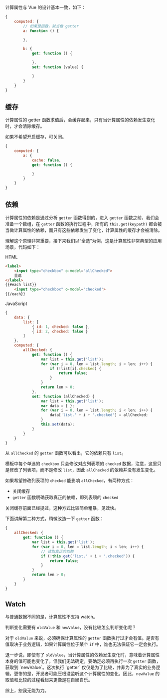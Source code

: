 计算属性与 Vue 的设计基本一致，如下：

```javascript
{
    computed: {
        // 如果是函数，就当做 getter
        a: function () {

        },

        b: {
            get: function () {

            },
            set: function (value) {

            }
        }
    }
}
```

## 缓存

计算属性的 getter 函数求值后，会缓存起来，只有当计算属性的依赖发生变化时，才会清除缓存。

如果不希望开启缓存，可关闭。

```javascript
{
    computed: {
        a: {
            cache: false,
            get: function () {

            }
        }
    }
}
```

## 依赖

计算属性的依赖是通过分析 `getter` 函数得到的，进入 `getter` 函数之前，我们会准备一个数组，在 `getter` 函数的执行过程中，所有的 `this.get(keypath)` 都会被当做计算属性的依赖，而只有这些依赖发生了变化，计算属性的缓存才会被清除。

理解这个原理非常重要，接下来我们以“全选”为例，这是计算属性非常典型的应用场景，代码如下：

HTML

```html
<label>
    <input type="checkbox" o-model="allChecked">
    全选
</label>
{{#each list}}
    <input type="checkbox" o-model="checked">
{{/each}}
```

JavaScript

```javascript
{
    data: {
        list: [
            { id: 1, checked: false },
            { id: 2, checked: false }
        ]
    },
    computed: {
        allChecked: {
            get: function () {
                var list = this.get('list');
                for (var i = 0, len = list.length; i < len; i++) {
                    if (!list[i].checked) {
                        return false;
                    }
                }
                return len > 0;
            },
            set: function (allChecked) {
                var list = this.get('list');
                var data = { };
                for (var i = 0, len = list.length; i < len; i++) {
                    data['list.' + i + '.checked'] = allChecked;
                }
                this.set(data);
            }
        }
    }
}
```

从 `allChecked` 的 `getter` 函数可以看出，它的依赖只有 `list`。

模板中每个单选的 `checkbox` 只会修改对应列表项的 `checked` 数据，注意，这里只是修改了列表项，而不是修改 `list`，因此 `allChecked` 的依赖并没有发生变化。

如果希望修改列表项的 `checked` 能影响 `allChecked`，有两种方式：

* 关闭缓存
* `getter` 函数明确获取真正的依赖，即列表项的 `checked`

关闭缓存前面已经提过，这种方式比较简单粗暴，见效快。

下面讲解第二种方式，稍微改造一下 `getter` 函数：

```javascript
{
    allChecked: {
        get: function () {
            var list = this.get('list');
            for (var i = 0, len = list.length; i < len; i++) {
                // 读取真正的依赖            
                if (!this.get('list.' + i + '.checked')) {
                    return false;
                }
            }
            return len > 0;
        }
    }
}
```

## Watch

与普通数据不同的是，计算属性不支持 watch。

判断变化需要有 `oldValue` 和 `newValue`，没有比较怎么判断变化呢？

对于 `oldValue` 来说，必须确保计算属性的 `getter` 函数执行过才会有值。是否有值取决于业务逻辑，如果计算属性位于某个 `if` 中，谁也无法保证它一定会执行。

退一步说，即使有了 `oldValue`，当计算属性的依赖发生变化时，意味着计算属性本身的值可能也变化了，但我们无法确定，要确定必须再执行一次 `getter` 函数，获取到 \`newValue\`。这次执行 \`getter\` 仅仅是为了比较，并非为了真实的业务逻辑，更惨的是，开发者可能压根没监听这个计算属性的变化，因此，`newValue` 的取值和比较的过程看起来更像是在自娱自乐。

综上，恕我无能为力。

